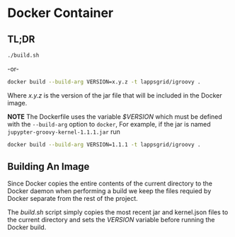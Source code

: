 # Docker Container

## TL;DR

```bash
./build.sh
```
 -or-
 
```bash
docker build --build-arg VERSION=x.y.z -t lappsgrid/igroovy .
```
 
Where *x.y.z* is the version of the jar file that will be included in the Docker image.
 
**NOTE** The Dockerfile uses the variable *$VERSION* which must be defined with the `--build-arg` option to `docker`, For example, if the jar is named `jupypter-groovy-kernel-1.1.1.jar` run
 
```bash
docker build --build-arg VERSION=1.1.1 -t lappsgrid/igroovy .
```
 

 ## Building An Image
 
Since Docker copies the entire contents of the current directory to the Docker daemon when performing a build we keep the files requied by Docker separate from the rest of the project.

The *build.sh* script simply copies the most recent jar and kernel.json files to the current directory and sets the *VERSION* variable before running the Docker build.

